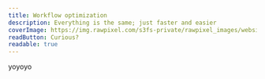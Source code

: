 ```yaml
---
title: Workflow optimization
description: Everything is the same; just faster and easier
coverImage: https://img.rawpixel.com/s3fs-private/rawpixel_images/website_content/pd223-pdzhengyan00044-image.jpg?w=1000&dpr=1&fit=default&crop=default&q=65&vib=3&con=3&usm=15&bg=F4F4F3&ixlib=js-2.2.1&s=a3aa8ff9a6a62f81a96500e558ece500
readButton: Curious?
readable: true
---
```


yoyoyo

